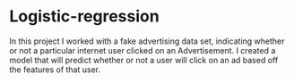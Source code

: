 # Logistic-regression

In this project I worked  with a fake advertising data set, indicating whether or not a particular internet user clicked on an Advertisement. I created a model that will predict whether or not a user will click on an ad based off the features of that user.
